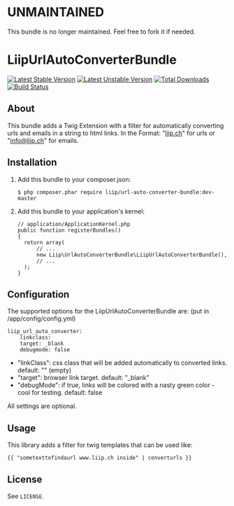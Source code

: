 UNMAINTAINED
============

This bundle is no longer maintained. Feel free to fork it if needed.

# LiipUrlAutoConverterBundle #

[![Latest Stable Version](https://poser.pugx.org/liip/url-auto-converter-bundle/version.png)](https://packagist.org/packages/liip/url-auto-converter-bundle)
[![Latest Unstable Version](https://poser.pugx.org/liip/url-auto-converter-bundle/v/unstable.png)](//packagist.org/packages/liip/url-auto-converter-bundle)
[![Total Downloads](https://poser.pugx.org/liip/url-auto-converter-bundle/d/total.png)](https://packagist.org/packages/liip/url-auto-converter-bundle)
[![Build Status](https://secure.travis-ci.org/liip/LiipUrlAutoConverterBundle.png)](http://travis-ci.org/liip/LiipUrlAutoConverterBundle)

## About ##

This bundle adds a Twig Extension with a filter for automatically converting urls and emails in a string to html links.
In the Format: "<a href="http://liip.ch">liip.ch</a>" for urls or "<a href="mailto:info@liip.ch">info@liip.ch</a>" for emails.

## Installation ##

 1. Add this bundle to your composer.json:

        $ php composer.phar require liip/url-auto-converter-bundle:dev-master

 2. Add this bundle to your application's kernel:

        // application/ApplicationKernel.php
        public function registerBundles()
        {
          return array(
              // ...
              new Liip\UrlAutoConverterBundle\LiipUrlAutoConverterBundle(),
              // ...
          );
        }

## Configuration ##

The supported options for the LiipUrlAutoConverterBundle are: (put in /app/config/config.yml)

    liip_url_auto_converter:
        linkclass:
        target: _blank
        debugmode: false


- "linkClass":  css class that will be added automatically to converted links. default: "" (empty)
- "target":     browser link target. default: "_blank"
- "debugMode":  if true, links will be colored with a nasty green color - cool for testing. default: false

All settings are optional.

## Usage ##

This library adds a filter for twig templates that can be used like:

    {{ "sometexttofindaurl www.liip.ch inside" | converturls }}

## License ##

See `LICENSE`.
